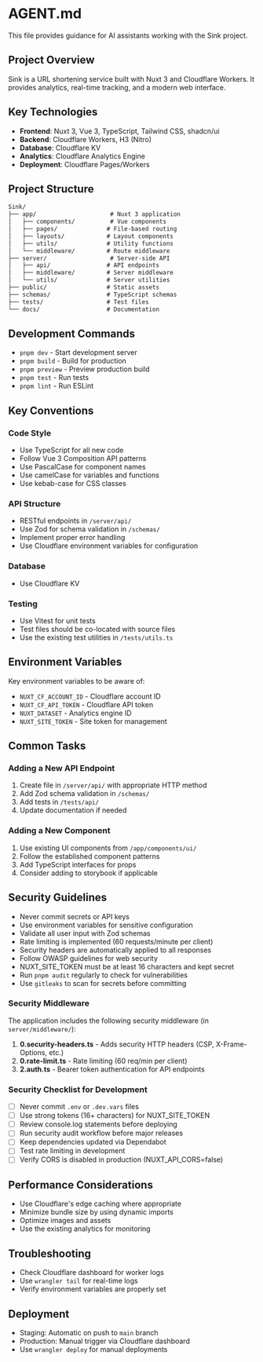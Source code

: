 # AGENT.md

This file provides guidance for AI assistants working with the Sink project.

## Project Overview

Sink is a URL shortening service built with Nuxt 3 and Cloudflare Workers. It provides analytics, real-time tracking, and a modern web interface.

## Key Technologies

- **Frontend**: Nuxt 3, Vue 3, TypeScript, Tailwind CSS, shadcn/ui
- **Backend**: Cloudflare Workers, H3 (Nitro)
- **Database**: Cloudflare KV
- **Analytics**: Cloudflare Analytics Engine
- **Deployment**: Cloudflare Pages/Workers

## Project Structure

```txt
Sink/
├── app/                     # Nuxt 3 application
│   ├── components/          # Vue components
│   ├── pages/              # File-based routing
│   ├── layouts/            # Layout components
│   ├── utils/              # Utility functions
│   └── middleware/         # Route middleware
├── server/                  # Server-side API
│   ├── api/                # API endpoints
│   ├── middleware/         # Server middleware
│   └── utils/              # Server utilities
├── public/                 # Static assets
├── schemas/                # TypeScript schemas
├── tests/                  # Test files
└── docs/                   # Documentation
```

## Development Commands

- `pnpm dev` - Start development server
- `pnpm build` - Build for production
- `pnpm preview` - Preview production build
- `pnpm test` - Run tests
- `pnpm lint` - Run ESLint

## Key Conventions

### Code Style

- Use TypeScript for all new code
- Follow Vue 3 Composition API patterns
- Use PascalCase for component names
- Use camelCase for variables and functions
- Use kebab-case for CSS classes

### API Structure

- RESTful endpoints in `/server/api/`
- Use Zod for schema validation in `/schemas/`
- Implement proper error handling
- Use Cloudflare environment variables for configuration

### Database

- Use Cloudflare KV

### Testing

- Use Vitest for unit tests
- Test files should be co-located with source files
- Use the existing test utilities in `/tests/utils.ts`

## Environment Variables

Key environment variables to be aware of:

- `NUXT_CF_ACCOUNT_ID` - Cloudflare account ID
- `NUXT_CF_API_TOKEN` - Cloudflare API token
- `NUXT_DATASET` - Analytics engine ID
- `NUXT_SITE_TOKEN` - Site token for management

## Common Tasks

### Adding a New API Endpoint

1. Create file in `/server/api/` with appropriate HTTP method
2. Add Zod schema validation in `/schemas/`
3. Add tests in `/tests/api/`
4. Update documentation if needed

### Adding a New Component

1. Use existing UI components from `/app/components/ui/`
2. Follow the established component patterns
3. Add TypeScript interfaces for props
4. Consider adding to storybook if applicable

## Security Guidelines

- Never commit secrets or API keys
- Use environment variables for sensitive configuration
- Validate all user input with Zod schemas
- Rate limiting is implemented (60 requests/minute per client)
- Security headers are automatically applied to all responses
- Follow OWASP guidelines for web security
- NUXT_SITE_TOKEN must be at least 16 characters and kept secret
- Run `pnpm audit` regularly to check for vulnerabilities
- Use `gitleaks` to scan for secrets before committing

### Security Middleware

The application includes the following security middleware (in `server/middleware/`):

1. **0.security-headers.ts** - Adds security HTTP headers (CSP, X-Frame-Options, etc.)
2. **0.rate-limit.ts** - Rate limiting (60 req/min per client)
3. **2.auth.ts** - Bearer token authentication for API endpoints

### Security Checklist for Development

- [ ] Never commit `.env` or `.dev.vars` files
- [ ] Use strong tokens (16+ characters) for NUXT_SITE_TOKEN
- [ ] Review console.log statements before deploying
- [ ] Run security audit workflow before major releases
- [ ] Keep dependencies updated via Dependabot
- [ ] Test rate limiting in development
- [ ] Verify CORS is disabled in production (NUXT_API_CORS=false)

## Performance Considerations

- Use Cloudflare's edge caching where appropriate
- Minimize bundle size by using dynamic imports
- Optimize images and assets
- Use the existing analytics for monitoring

## Troubleshooting

- Check Cloudflare dashboard for worker logs
- Use `wrangler tail` for real-time logs
- Verify environment variables are properly set

## Deployment

- Staging: Automatic on push to `main` branch
- Production: Manual trigger via Cloudflare dashboard
- Use `wrangler deploy` for manual deployments
